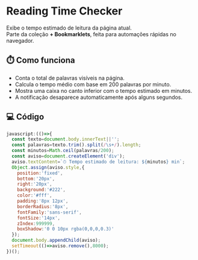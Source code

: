 # Reading Time Checker

Exibe o tempo estimado de leitura da página atual.  
Parte da coleção **+ Bookmarklets**, feita para automações rápidas no navegador.

## ⏱️ Como funciona
- Conta o total de palavras visíveis na página.  
- Calcula o tempo médio com base em 200 palavras por minuto.  
- Mostra uma caixa no canto inferior com o tempo estimado em minutos.  
- A notificação desaparece automaticamente após alguns segundos.

## 💻 Código
```js
javascript:(()=>{
  const texto=document.body.innerText||'';
  const palavras=texto.trim().split(/\s+/).length;
  const minutos=Math.ceil(palavras/200);
  const aviso=document.createElement('div');
  aviso.textContent=`⏱ Tempo estimado de leitura: ${minutos} min`;
  Object.assign(aviso.style,{
    position:'fixed',
    bottom:'20px',
    right:'20px',
    background:'#222',
    color:'#fff',
    padding:'8px 12px',
    borderRadius:'8px',
    fontFamily:'sans-serif',
    fontSize:'14px',
    zIndex:999999,
    boxShadow:'0 0 10px rgba(0,0,0,0.3)'
  });
  document.body.appendChild(aviso);
  setTimeout(()=>aviso.remove(),8000);
})();
